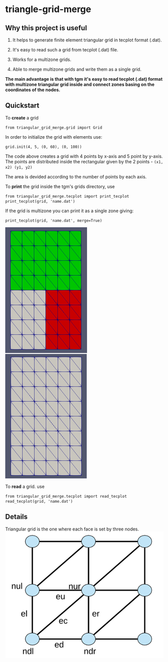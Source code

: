 # triangle-grid-merge

## Why this project is useful

1. It helps to generate finite element triangular grid in tecplot format (.dat).

2. It's easy to read such a grid from tecplot (.dat) file.

3. Works for a multizone grids.

4. Able to merge multizone grids and write them as a single grid.

**The main advantage is that with tgm it's easy to read tecplot (.dat) format with multizone triangular grid inside and
connect zones basing on the coordinates of the nodes.**

## Quickstart

To **create** a grid
```
from triangular_grid_merge.grid import Grid
```
In order to initialize the grid with elements use:
```
grid.init(4, 5, (0, 60), (0, 100))
```
The code above creates a grid with 4 points by x-axis and 5 point by y-axis.
The points are distributed inside the rectangular given by the 2 points - `(x1, x2) (y1, y2)`

The area is devided according to the number of points by each axis.

To **print** the grid inside the tgm's grids directory, use
```
from triangular_grid_merge.tecplot import print_tecplot
print_tecplot(grid, 'name.dat')
```
If the grid is multizone you can print it as a single zone giving:
```
print_tecplot(grid, 'name.dat', merge=True)
```
![threezones](docs/threezones.png)
![threezones](docs/singlezone.png)

To **read** a grid. use
```
from triangular_grid_merge.tecplot import read_tecplot
read_tecplot(grid, 'name.dat')
```

## Details

Triangular grid is the one where each face is set by three nodes.
![grid_view](docs/grid_view.png)


